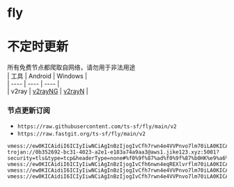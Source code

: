 # fly
# 不定时更新
所有免费节点都爬取自网络，请勿用于非法用途  
|  工具  | Android  | Windows  |  
|  ----  | ----   | ----  |  
| v2ray  | [v2rayNG](https://github.com/2dust/v2rayNG/releases) | [v2rayN](https://github.com/2dust/v2rayN/releases) |  
  
### 节点更新订阅  
- `https://raw.githubusercontent.com/ts-sf/fly/main/v2`  
- `https://raw.fastgit.org/ts-sf/fly/main/v2`  
``` 
vmess://ew0KICAidiI6ICIyIiwNCiAgInBzIjogIvCfh7rwn4e4VVPnvo7lm70iLA0KICAiYWRkIjogIjE0MS45OC4xOS43NyIsDQogICJwb3J0IjogIjEwMDAwIiwNCiAgImlkIjogIjJhMTc5NGIwLWYxODQtMTFlZC1iYzhiLTAwMTYzZWQxNzhhNCIsDQogICJhaWQiOiAiMCIsDQogICJzY3kiOiAiYXV0byIsDQogICJuZXQiOiAid3MiLA0KICAidHlwZSI6ICJub25lIiwNCiAgImhvc3QiOiAiIiwNCiAgInBhdGgiOiAiL3ZwbmphbnRpdCIsDQogICJ0bHMiOiAiIiwNCiAgInNuaSI6ICIiDQp9
trojan://0b352692-bc31-4023-a2e1-e183a74a9aa3@aws1.jike123.xyz:5001?security=tls&type=tcp&headerType=none#%f0%9f%87%ad%f0%9f%87%b0HK%e9%a6%99%e6%b8%af
vmess://ew0KICAidiI6ICIyIiwNCiAgInBzIjogIvCfh6nwn4eqREXlvrflm70iLA0KICAiYWRkIjogInYyLnRyYXB0ZWFtLmlyIiwNCiAgInBvcnQiOiAiNDY0MTciLA0KICAiaWQiOiAiYjM4ZDAwYTgtZDhhMi00ODc1LWI1YjYtM2M2ZTY4ZTAyOTlkIiwNCiAgImFpZCI6ICIwIiwNCiAgInNjeSI6ICJhdXRvIiwNCiAgIm5ldCI6ICJ0Y3AiLA0KICAidHlwZSI6ICJodHRwIiwNCiAgImhvc3QiOiAiIiwNCiAgInBhdGgiOiAiLyIsDQogICJ0bHMiOiAiIiwNCiAgInNuaSI6ICIiDQp9
vmess://ew0KICAidiI6ICIyIiwNCiAgInBzIjogIvCfh7rwn4e4VVPnvo7lm70iLA0KICAiYWRkIjogIjE3Mi4yNDcuNjcuMjIiLA0KICAicG9ydCI6ICI0Mjk0MCIsDQogICJpZCI6ICI0MTgwNDhhZi1hMjkzLTRiOTktOWIwYy05OGNhMzU4MGRkMjQiLA0KICAiYWlkIjogIjY0IiwNCiAgInNjeSI6ICJhdXRvIiwNCiAgIm5ldCI6ICJ0Y3AiLA0KICAidHlwZSI6ICJub25lIiwNCiAgImhvc3QiOiAid3d3LjQ4ODE2NjI2Lnh5eiIsDQogICJwYXRoIjogIi9wYXRoLzEyMDIwODMwMTQyMiIsDQogICJ0bHMiOiAiIiwNCiAgInNuaSI6ICIiDQp9
vmess://ew0KICAidiI6ICIyIiwNCiAgInBzIjogIvCfh7rwn4e4VVPnvo7lm70iLA0KICAiYWRkIjogIjEwNC4xNy4yMDAuMTY4IiwNCiAgInBvcnQiOiAiNDQzIiwNCiAgImlkIjogIjhlMzA3NWEwLWYwYjEtMTFlZC1iNjM0LTIwNWM2ZDVmNWQ3OCIsDQogICJhaWQiOiAiMCIsDQogICJzY3kiOiBudWxsLA0KICAibmV0IjogIndzIiwNCiAgInR5cGUiOiAiIiwNCiAgImhvc3QiOiAibmwuMHJkLm5ldCIsDQogICJwYXRoIjogIi81M25pajQ3eCIsDQogICJ0bHMiOiAidGxzIiwNCiAgInNuaSI6IG51bGwNCn0=
```